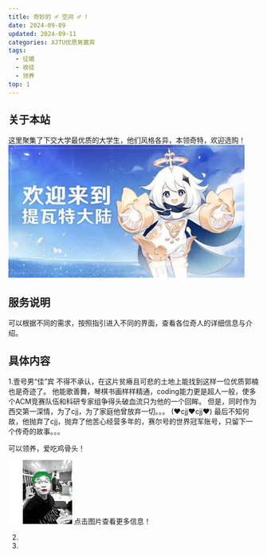 ```yaml
---
title: 奇妙的 ♂ 空间 ♂ !
date: 2024-09-09
updated: 2024-09-11
categories: XJTU优质男嘉宾
tags:
  - 征婚
  - 收徒
  - 领养
top: 1
---
```


## 关于本站

这里聚集了下交大学最优质的大学生，他们风格各异，本领奇特，欢迎选购！
[![Welcome Fail!](https://github.com/wry2004/valaxy-blog/raw/main/public/%E5%9B%BE%E7%89%871.jpg)](https://github.com/wry2004/valaxy-blog/blob/7d7d52eca30ce5e863d5c3183a251d9516102309/public/%E5%9B%BE%E7%89%871.jpg)
## 服务说明

可以根据不同的需求，按照指引进入不同的界面，查看各位奇人的详细信息与介绍。

## 具体内容

1.壹号男“佳”宾
不得不承认，在这片贫瘠且可悲的土地上能找到这样一位优质郭楠也是奇迹了。
他能歌善舞，琴棋书画样样精通，coding能力更是超人一般，使多个ACM竞赛队伍和科研专家组争得头破血流只为他的一个回眸。
但是，同时作为西交第一深情，为了cjj，为了家庭他曾放弃一切。。。     (♥cjj♥cjj♥)
最后不知何故，他抛弃了cjj，抛弃了他苦心经营多年的，赛尔号的世界冠军账号，只留下一个传奇的故事。。。

可以领养，爱吃鸡骨头！

[![Welcome Fail!](https://github.com/wry2004/valaxy-blog/raw/main/public/%E5%BE%AE%E4%BF%A1%E5%9B%BE%E7%89%87_20240917233329.jpg?raw=true)](https://www.void2024.top/)
                                      点击图片查看更多信息！                                            

2.

3.